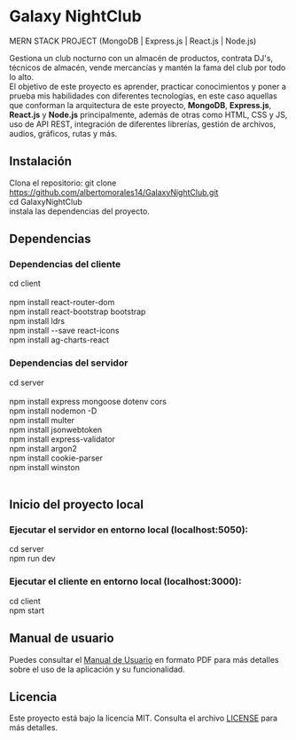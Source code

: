 # Galaxy NightClub

MERN STACK PROJECT (MongoDB | Express.js | React.js | Node.js)

Gestiona un club nocturno con un almacén de productos, contrata DJ's, técnicos de almacén, vende mercancías y mantén la fama del club por todo lo alto.<br>
El objetivo de este proyecto es aprender, practicar conocimientos y poner a prueba mis habilidades con diferentes tecnologías, en este caso aquellas que conforman la arquitectura de este proyecto, <b>MongoDB</b>, <b>Express.js</b>, <b>React.js</b> y <b>Node.js</b> principalmente, además de otras como HTML, CSS y JS, uso de API REST, integración de diferentes librerías, gestión de archivos, audios, gráficos, rutas y más.

## Instalación

Clona el repositorio: git clone https://github.com/albertomorales14/GalaxyNightClub.git<br>
cd GalaxyNightClub<br>
instala las dependencias del proyecto.<br>

## Dependencias

### Dependencias del cliente<br>
cd client<br><br>
npm install react-router-dom<br>
npm install react-bootstrap bootstrap<br>
npm install ldrs<br>
npm install --save react-icons<br>
npm install ag-charts-react<br>

### Dependencias del servidor<br>
cd server<br><br>
npm install express mongoose dotenv cors<br>
npm install nodemon -D<br>
npm install multer<br>
npm install jsonwebtoken<br>
npm install express-validator<br>
npm install argon2<br>
npm install cookie-parser<br>
npm install winston<br>
<br>
## Inicio del proyecto local<br>
### Ejecutar el servidor en entorno local (localhost:5050):<br>
cd server<br>
npm run dev<br>

### Ejecutar el cliente en entorno local (localhost:3000):<br>
cd client<br>
npm start<br>

## Manual de usuario
Puedes consultar el <a href='https://github.com/albertomorales14/GalaxyNightClub/releases/download/version1/Manual_de_usuario_Galaxy_NightClub.pdf' target="_blank">Manual de Usuario</a> en formato PDF para más detalles sobre el uso de la aplicación y su funcionalidad.

## Licencia

Este proyecto está bajo la licencia MIT. Consulta el archivo [LICENSE](LICENSE.md) para más detalles.
